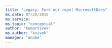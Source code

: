 ```yaml
---
title: "Legacy: Fork our repo| MicrosoftDocs"
ms.date: 07/26/2018
ms.service: 
ms.topic: "conceptual"
author: "KumarVivek"
ms.author: "kvivek"
manager: "annbe"
---
```



<!-- Not needed ? -- >


# Legacy: Fork our repo

> [!IMPORTANT]
> - This is an old/legacy process and should not be used anymore. Because we are enabling internal contributors and PMs with write access to our repos (see the earlier section about working directly in our repo), *there
is no need for you to fork our repos*.
> - **Benefits of working directly in our repo over forking**: You don't have to create a pull request to view you changes on the review site on docs. Committing a change in your branch (and pushing to server in case your have cloned the repo) provides you with a review link on docs where you can view your changes before creating a pull request to master, So, you must create branches and [work directly in our repos](work-repos.md) instead!

## Prerequisites

Complete steps 1 and 2 in the [Get started](get-started.md) topic. You don't need to request write access (step 3) to our repo to fork it.

## Making quick edits to a topic

1.  Identify the topic that you want to edit. For example:
    <https://docs.microsoft.com/en-us/powerapps/maker/index>

2.  Add **review** before **docs** in the URL to ensure that you are making
    changes to our internal (private) docs repo. For example, change the above
    URL to <https://review.docs.microsoft.com/en-us/powerapps/maker/index>

1.  Select **Edit** in the top-right corner of the topic to edit.      

    ![](media/quick-edits-01.png)

2.  If you are not already signed in to your GitHub account, you will be
    prompted to sign in. After providing the GitHub credentials, and signing in,
    you will be taken to the source topic on GitHub.

3.  Select the pencil icon on GitHub to edit the topic.    

    ![](media/quick-edits-02.png)

4.  You might see the following message stating that since you don’t have write
    access to the repo, GitHub has created a fork and a branch for you to submit
    your changes:  
    

    ![](media/fork-quick-edit-01.png)

5.  After making the required changes, scroll to the bottom of the page, type a
    title and description for your changes, and click **Propose file change**.  
    

    ![](media/fork-quick-edit-02.png)

6.  Next create a pull request from your newly created branch in your fork to
    the origin/master branch. If you want your changes to be merged and pushed
    live, ensure that you add **\#sign-off** in your PR comment. We will delete
    your branch in your fork after merging the PR and publishing it live.

>   More information about creating a PR: [Create a PR from a
>   Fork](https://help.github.com/articles/creating-a-pull-request-from-a-fork/).

## Making major or long-running changes

For a contributor who needs to make a major change or will be a frequent
contributor to a repository, he/she should fork the repo, clone it on his/her
local computer, and then make the updates.

For instructions, see [Set up Git repository locally for
documentation](https://review.docs.microsoft.com/en-us/help/contribute/contribute-get-started-setup-local?branch=master)

## Merge process for PRs: Forking model only

This is how we (Content Publishing team) will deal with the PRs created by
PMs/feature team using the Forking model to merge into the **master** branch and publish the content live.

1.  Any Pull Request (PR) created on a repo will automatically notify writers
    based on the **codeowners** info for the topic/folder in the repo.

2.  CPub reviewer will act on a PR *only if* **\#sign-off** is mentioned in the
    PR comment. This keyword is a trigger for CPub to review the changes, give
    feedback if appropriate, merge the PR into master, and push the changes
    live.

3.  After merging the PR into **master** and publishing live, the CPub
    owner/reviewer will delete the PM’s branch.

### Know more

[Concept: Fork a repo](https://help.github.com/articles/fork-a-repo/)
